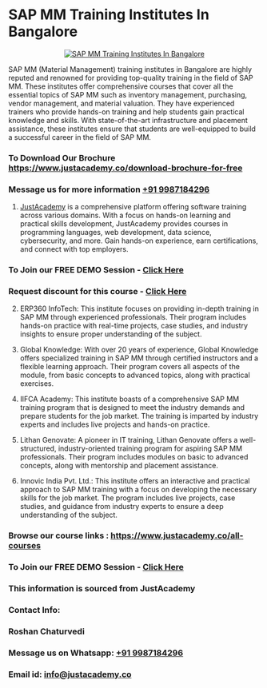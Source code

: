 # SAP MM Training Institutes In Bangalore

<p align="center">
  <a href="https://justacademy.co/course-detail/sap-mm-training">
    <img src="https://justacademy.co/storage2/course_image/1709190408_course_image.webp" alt="SAP MM Training Institutes In Bangalore">
  </a>
</p>


SAP MM (Material Management) training institutes in Bangalore are highly reputed and renowned for providing top-quality training in the field of SAP MM. These institutes offer comprehensive courses that cover all the essential topics of SAP MM such as inventory management, purchasing, vendor management, and material valuation. They have experienced trainers who provide hands-on training and help students gain practical knowledge and skills. With state-of-the-art infrastructure and placement assistance, these institutes ensure that students are well-equipped to build a successful career in the field of SAP MM.
### To Download Our Brochure https://www.justacademy.co/download-brochure-for-free
### Message us for more information [+91 9987184296](https://api.whatsapp.com/send?phone=919987184296)

1) [JustAcademy](https://justacademy.co?utm_source=socialmedia&utm_medium=linkedin) is a comprehensive platform offering software training across various domains. With a focus on hands-on learning and practical skills development, JustAcademy provides courses in programming languages, web development, data science, cybersecurity, and more. Gain hands-on experience, earn certifications, and connect with top employers.

### To Join our FREE DEMO Session - [Click Here](https://www.justacademy.co/register-for-course-demo/)
### Request discount for this course - [Click Here](https://justacademy.co/contact-us/)

2) ERP360 InfoTech: This institute focuses on providing in-depth training in SAP MM through experienced professionals. Their program includes hands-on practice with real-time projects, case studies, and industry insights to ensure proper understanding of the subject.

3) Global Knowledge: With over 20 years of experience, Global Knowledge offers specialized training in SAP MM through certified instructors and a flexible learning approach. Their program covers all aspects of the module, from basic concepts to advanced topics, along with practical exercises.

4) IIFCA Academy: This institute boasts of a comprehensive SAP MM training program that is designed to meet the industry demands and prepare students for the job market. The training is imparted by industry experts and includes live projects and hands-on practice.

5) Lithan Genovate: A pioneer in IT training, Lithan Genovate offers a well-structured, industry-oriented training program for aspiring SAP MM professionals. Their program includes modules on basic to advanced concepts, along with mentorship and placement assistance.

6) Innovic India Pvt. Ltd.: This institute offers an interactive and practical approach to SAP MM training with a focus on developing the necessary skills for the job market. The program includes live projects, case studies, and guidance from industry experts to ensure a deep understanding of the subject.

### Browse our course links : https://www.justacademy.co/all-courses 
### To Join our FREE DEMO Session - [Click Here](https://www.justacademy.co/register-for-course-demo)


### This information is sourced from JustAcademy
### Contact Info:
### Roshan Chaturvedi
### Message us on Whatsapp: [+91 9987184296](https://api.whatsapp.com/send?phone=919987184296)
### Email id: [info@justacademy.co](mailto:info@justacademy.co)
                    